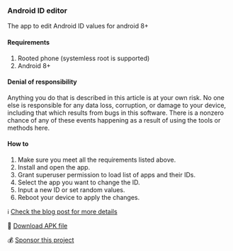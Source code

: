 ### Android ID editor
The app to edit Android ID values for android 8+

#### Requirements
1. Rooted phone (systemless root is supported)
2. Android 8+

#### Denial of responsibility
Anything you do that is described in this article is at your own risk. No one else is responsible for any data loss, corruption, or damage to your device, including that which results from bugs in this software. There is a nonzero chance of any of these events happening as a result of using the tools or methods here.

#### How to
1. Make sure you meet all the requirements listed above.
2. Install and open the app. 
3. Grant superuser permission to load list of apps and their IDs.
4. Select the app you want to change the ID.
5. Input a new ID or set random values. 
6. Reboot your device to apply the changes. 

ℹ️ [Check the blog post for more details](https://medium.com/@sdex/how-to-change-android-id-on-oreo-with-root-a71ebbc38cec)

💾 [Download APK file](https://github.com/sdex/AndroidIDeditor/releases/tag/1.1)

💰 [Sponsor this project](https://www.buymeacoffee.com/sdex)
